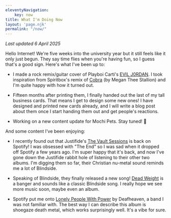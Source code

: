 ```yaml
---
eleventyNavigation:
    key: now
title: What I'm Doing Now
layout: 'page.njk'
permalink: "/now/"
---
```

_Last updated 6 April 2025_

Hello Internet! We're five weeks into the university year but it still feels like it only just begun. They say time flies when you're having fun, so I guess that's a good sign. Here's what I've been up to:

- I made a rock remix/guitar cover of Playboi Carti's [EVIL J0RDAN](https://youtu.be/KJtGmQY3zq4). I took inspiration from Spiritbox's remix of [Cobra](https://youtu.be/NMf3_lPGBq4) (by Megan Thee Stallion) and I'm quite happy with how it turned out.

- Fifteen months after printing them, I finally handed out the last of my tall business cards. That means I get to design some new ones! I have designed and printed new cards already, and I will write a blog post about them once I start handing them out and get people's reactions. 

- Working on a new content update for Mochi Pets. Stay tuned! 🐻

And some content I've been enjoying:

- I recently found out that Justifide's [The Vault Sessions](https://open.spotify.com/album/3npWAJy9MIHpivMwH9eyyB?si=MJ84b_zTQe6lJ91U5Ob9-w) is back on Spotify! I was obsessed with "The End" so I was sad when it dropped off Spotify a few years ago. I'm super happy that it's back, and now I've gone down the Justifide rabbit hole of listening to their other two albums. I'm digging them so far, their Christian nu-metal sound reminds me a lot of Blindside.

- Speaking of Blindside, they finally released a new song! [Dead Weight](https://open.spotify.com/album/4xfDCq11r0Kka6CG1hhgp6?si=OEmKMhlETuGNcQap8F02qA) is a banger and sounds like a classic Blindside song. I really hope we see more music soon, maybe even an album.

- Spotify put me onto [Lonely People With Power](https://open.spotify.com/album/5Eh3xMVdGFAUiYwuoPOzXc?si=iI6jjDjHT8SvjcXR-Dq4pg) by Deafheaven, a band I was not familiar with. The best way I can describe this album is shoegaze death metal, which works surprisingly well. It's a vibe for sure.